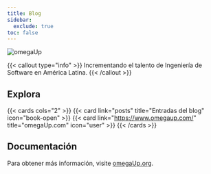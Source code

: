 ```yaml
---
title: Blog 
sidebar:
  exclude: true
toc: false
---
```

![omegaUp](/logo/omegaUp.png/)

{{< callout type="info" >}}
  Incrementando el talento de Ingeniería de Software en América Latina.
{{< /callout >}}

## Explora

{{< cards cols="2" >}}
  {{< card link="posts" title="Entradas del blog" icon="book-open" >}}
  {{< card link="https://www.omegaup.com/" title="omegaUp.com" icon="user" >}}
{{< /cards >}}

## Documentación

Para obtener más información, visite [omegaUp.org](https://www.omegaup.org).